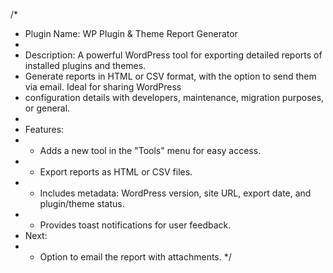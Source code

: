 /*
 * Plugin Name: WP Plugin & Theme Report Generator
 *
 * Description: A powerful WordPress tool for exporting detailed reports of installed plugins and themes.
 * Generate reports in HTML or CSV format, with the option to send them via email. Ideal for sharing WordPress 
 * configuration details with developers, maintenance, migration purposes, or general.
 *
 * Features:
 *   - Adds a new tool in the "Tools" menu for easy access.
 *   - Export reports as HTML or CSV files.
 *   - Includes metadata: WordPress version, site URL, export date, and plugin/theme status.
 *   - Provides toast notifications for user feedback.
 * Next:
 *   - Option to email the report with attachments.
 */

